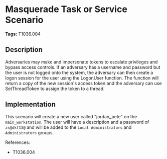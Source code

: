 # Masquerade Task or Service Scenario

**Tags:** T1036.004

## Description

Adversaries may make and impersonate tokens to escalate privileges and bypass access controls. If an adversary has a username and password but the user is not logged onto the system, the adversary can then create a logon session for the user using the LogonUser function. The function will return a copy of the new session's access token and the adversary can use SetThreadToken to assign the token to a thread.

## Implementation

This scenario will create a new user called "jordan_pete" on the `main_workstation`. The user will have a description and a password of `zs@dkf13@` and will be added to the `Local Administrators` and `Administrators` groups.

References:

- T1036.004